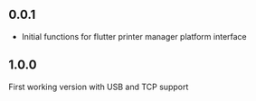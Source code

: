 ## 0.0.1

* Initial functions for flutter printer manager platform interface

## 1.0.0
First working version with USB and TCP support